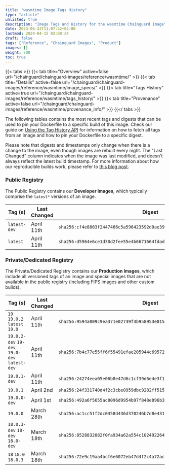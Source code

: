```yaml
---
title: "wasmtime Image Tags History"
type: "article"
unlisted: true
description: "Image Tags and History for the wasmtime Chainguard Image"
date: 2023-06-22T11:07:52+02:00
lastmod: 2024-04-15 03:08:24
draft: false
tags: ["Reference", "Chainguard Images", "Product"]
images: []
weight: 700
toc: true
---
```


{{< tabs >}}
{{< tab title="Overview" active=false url="/chainguard/chainguard-images/reference/wasmtime/" >}}
{{< tab title="Details" active=false url="/chainguard/chainguard-images/reference/wasmtime/image_specs/" >}}
{{< tab title="Tags History" active=true url="/chainguard/chainguard-images/reference/wasmtime/tags_history/" >}}
{{< tab title="Provenance" active=false url="/chainguard/chainguard-images/reference/wasmtime/provenance_info/" >}}
{{</ tabs >}}

The following tables contains the most recent tags and digests that can be used to pin your Dockerfile to a specific build of this image. Check our guide on [Using the Tag History API](/chainguard/chainguard-images/using-the-tag-history-api/) for information on how to fetch all tags from an image and how to pin your Dockerfile to a specific digest.

Please note that digests and timestamps only change when there is a change to the image, even though images are rebuilt every night. The "Last Changed" column indicates when the image was last modified, and doesn't always reflect the latest build timestamp. For more information about how our reproducible builds work, please refer to [this blog post](https://www.chainguard.dev/unchained/reproducing-chainguards-reproducible-image-builds).

### Public Registry
The Public Registry contains our **Developer Images**, which typically comprise the `latest*` versions of an image.

| Tag (s)       | Last Changed | Digest                                                                    |
|---------------|--------------|---------------------------------------------------------------------------|
|  `latest-dev` | April 11th   | `sha256:cf4e8803f2447466c5a596423592d0ae39bec2036d3d5570e4de7993fa56aa9d` |
|  `latest`     | April 11th   | `sha256:d5964e6ce1d30d2fee55e4b6671664fdad9d6df618d3562f4a81251eb3eebda4` |


### Private/Dedicated Registry
The Private/Dedicated Registry contains our **Production Images**, which include all versioned tags of an image and special images that are not available in the public registry (including FIPS images and other custom builds).

| Tag (s)                                        | Last Changed | Digest                                                                    |
|------------------------------------------------|--------------|---------------------------------------------------------------------------|
|  `19` `19.0.2` `latest` `19.0`                 | April 11th   | `sha256:9594a009c9ea371e02739f3b958953e015b9c0cad8f70468b70a33a0584af51b` |
|  `19.0.2-dev` `19-dev` `19.0-dev` `latest-dev` | April 11th   | `sha256:7b4c77e55ff6f55491efae205944c69572543d9e2206344d112fbf91183a8a62` |
|  `19.0.1-dev`                                  | April 11th   | `sha256:24274eea05e06b8e47d6c1cf39d6e4e3f158873c1e845dfc283a946b3bbc8e4f` |
|  `19.0.1`                                      | April 2nd    | `sha256:24f331740d4f2c3cbe0959dbc9282ff5150ac745e1c31095b078496fa169c198` |
|  `19.0.0-dev`                                  | April 1st    | `sha256:492a6f5655ac8096d9954b97f848e896b310e568e0b011e25b8011f4ecf861fa` |
|  `19.0.0`                                      | March 28th   | `sha256:ac1cc51f2dc0358d436d370246b7d8e4317d6bf19c38d37e212b28a1b7cd9e6e` |
|  `18.0.3-dev` `18-dev` `18.0-dev`              | March 18th   | `sha256:8528832082f0fa934a62a554c102492264b7b69b99fcc940e5f7119f18c5ea74` |
|  `18` `18.0` `18.0.3`                          | March 18th   | `sha256:72e9c19aa4bcf6e6072eb47d4f2c4a72acab55a39caf3642d9caaf26709f5b83` |

